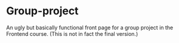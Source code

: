# Group-project

An ugly but basically functional front page for a group project in the Frontend course.
(This is not in fact the final version.)
